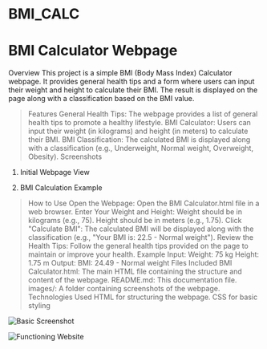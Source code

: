 # BMI_CALC
# BMI Calculator Webpage
Overview
This project is a simple BMI (Body Mass Index) Calculator webpage. It provides general health tips and a form where users can input their weight and height to calculate their BMI. The result is displayed on the page along with a classification based on the BMI value.

>Features
General Health Tips: The webpage provides a list of general health tips to promote a healthy lifestyle.
BMI Calculator: Users can input their weight (in kilograms) and height (in meters) to calculate their BMI.
BMI Classification: The calculated BMI is displayed along with a classification (e.g., Underweight, Normal weight, Overweight, Obesity).
Screenshots
1. Initial Webpage View

2. BMI Calculation Example

>How to Use
Open the Webpage: Open the BMI Calculator.html file in a web browser.
Enter Your Weight and Height:
Weight should be in kilograms (e.g., 75).
Height should be in meters (e.g., 1.75).
Click "Calculate BMI": The calculated BMI will be displayed along with the classification (e.g., "Your BMI is: 22.5 - Normal weight").
Review the Health Tips: Follow the general health tips provided on the page to maintain or improve your health.
Example
Input:
Weight: 75 kg
Height: 1.75 m
Output:
BMI: 24.49 - Normal weight
Files Included
BMI Calculator.html: The main HTML file containing the structure and content of the webpage.
README.md: This documentation file.
images/: A folder containing screenshots of the webpage.
Technologies Used
HTML for structuring the webpage.
CSS for basic styling

![Basic Screenshot](relative/path/to/image.png)

![Functioning Website](relative/path/to/image.png)
